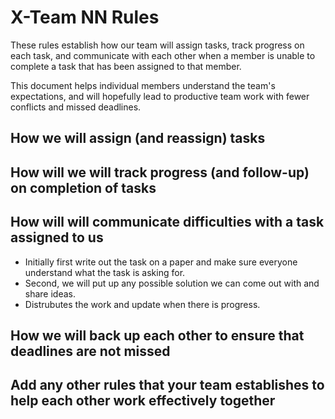 # X-Team NN Rules

These rules establish how our team will assign tasks,
track progress on each task, and communicate with each other 
when a member is unable to complete a task that has been assigned to that member.

This document helps individual members understand the team's expectations,
and will hopefully lead to productive team work with fewer conflicts
and missed deadlines.

## How we will assign (and reassign) tasks



## How will we will track progress (and follow-up) on completion of tasks



## How will will communicate difficulties with a task assigned to us
* Initially first write out the task on a paper and make sure everyone understand what the task is asking for. 
* Second, we will put up any possible solution we can come out with and share ideas.
* Distrubutes the work and update when there is progress.



## How we will back up each other to ensure that deadlines are not missed



## Add any other rules that your team establishes to help each other work effectively together



